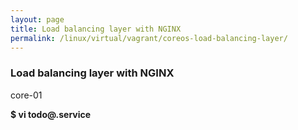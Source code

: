 ```yaml
---
layout: page
title: Load balancing layer with NGINX
permalink: /linux/virtual/vagrant/coreos-load-balancing-layer/
---
```



### Load balancing layer with NGINX


core-01


 **$ vi todo@.service**


<br/>
